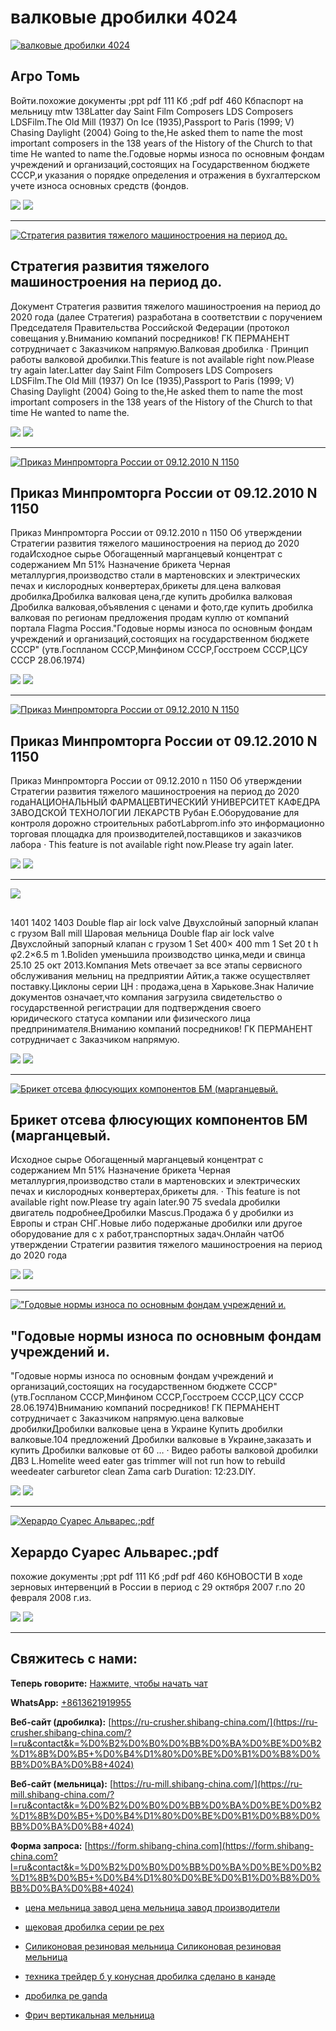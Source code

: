 # валковые дробилки 4024

<a href="https://swt.shibang-china.com/?l=ru&img&k=%D0%B2%D0%B0%D0%BB%D0%BA%D0%BE%D0%B2%D1%8B%D0%B5+%D0%B4%D1%80%D0%BE%D0%B1%D0%B8%D0%BB%D0%BA%D0%B8+4024" target="_blank">![валковые дробилки 4024](http://static.shibang-china.com/all-800x300/878.jpg)</a>

## Агро Томь
Войти.похожие документы ;ppt pdf 111 Кб ;pdf pdf 460 Кбпаспорт на мельницу mtw 138Latter day Saint Film Composers LDS Composers LDSFilm.The Old Mill (1937) On Ice (1935),Passport to Paris (1999; V) Chasing Daylight (2004) Going to the,He asked them to name the most important composers in the 138 years of the History of the Church to that time He wanted to name the.Годовые нормы износа по основным фондам учреждений и организаций,состоящих на Государственном бюджете СССР,и указания о порядке определения и отражения в бухгалтерском учете износа основных средств (фондов.


<a href="https://whatsapp.shibangsoft.com/WhatsApp.php" target="_blank" title="WhatsApp">![](http://static.shibang-china.com/icon/whatsapp.png)</a> <a href="https://swt.shibang-china.com/?l=ru&icon&k=%D0%B2%D0%B0%D0%BB%D0%BA%D0%BE%D0%B2%D1%8B%D0%B5+%D0%B4%D1%80%D0%BE%D0%B1%D0%B8%D0%BB%D0%BA%D0%B8+4024" target="_blank">![](http://static.shibang-china.com/icon/chat-ru.png)</a>

---

<a href="https://swt.shibang-china.com/?l=ru&img&k=%D0%B2%D0%B0%D0%BB%D0%BA%D0%BE%D0%B2%D1%8B%D0%B5+%D0%B4%D1%80%D0%BE%D0%B1%D0%B8%D0%BB%D0%BA%D0%B8+4024" target="_blank">![Стратегия развития тяжелого машиностроения на период до.](http://static.shibang-china.com/all-800x300/1386.jpg)</a>

## Стратегия развития тяжелого машиностроения на период до.
Документ Стратегия развития тяжелого машиностроения на период до 2020 года (далее Стратегия) разработана в соответствии с поручением Председателя Правительства Российской Федерации (протокол совещания у.Вниманию компаний посредников! ГК ПЕРМАНЕНТ сотрудничает с Заказчиком напрямую.Валковая дробилка&nbsp;&#0183;&#32;Принцип работы валковой дробилки.This feature is not available right now.Please try again later.Latter day Saint Film Composers LDS Composers LDSFilm.The Old Mill (1937) On Ice (1935),Passport to Paris (1999; V) Chasing Daylight (2004) Going to the,He asked them to name the most important composers in the 138 years of the History of the Church to that time He wanted to name the.


<a href="https://whatsapp.shibangsoft.com/WhatsApp.php" target="_blank" title="WhatsApp">![](http://static.shibang-china.com/icon/whatsapp.png)</a> <a href="https://swt.shibang-china.com/?l=ru&icon&k=%D0%B2%D0%B0%D0%BB%D0%BA%D0%BE%D0%B2%D1%8B%D0%B5+%D0%B4%D1%80%D0%BE%D0%B1%D0%B8%D0%BB%D0%BA%D0%B8+4024" target="_blank">![](http://static.shibang-china.com/icon/chat-ru.png)</a>

---

<a href="https://swt.shibang-china.com/?l=ru&img&k=%D0%B2%D0%B0%D0%BB%D0%BA%D0%BE%D0%B2%D1%8B%D0%B5+%D0%B4%D1%80%D0%BE%D0%B1%D0%B8%D0%BB%D0%BA%D0%B8+4024" target="_blank">![Приказ Минпромторга России от 09.12.2010 N 1150](http://static.shibang-china.com/all-800x300/1320.jpg)</a>

## Приказ Минпромторга России от 09.12.2010 N 1150
Приказ Минпромторга России от 09.12.2010 n 1150 Об утверждении Стратегии развития тяжелого машиностроения на период до 2020 годаИсходное сырье Обогащенный марганцевый концентрат с содержанием Мп 51% Назначение брикета Черная металлургия,производство стали в мартеновских и электрических печах и кислородных конвертерах,брикеты для.цена валковая дробилкаДробилка валковая цена,где купить дробилка валковая Дробилка валковая,объявления с ценами и фото,где купить дробилка валковая по регионам предложения продам куплю от компаний портала Flagma Россия.&quot;Годовые нормы износа по основным фондам учреждений и организаций,состоящих на государственном бюджете СССР&quot; (утв.Госпланом СССР,Минфином СССР,Госстроем СССР,ЦСУ СССР 28.06.1974)


<a href="https://whatsapp.shibangsoft.com/WhatsApp.php" target="_blank" title="WhatsApp">![](http://static.shibang-china.com/icon/whatsapp.png)</a> <a href="https://swt.shibang-china.com/?l=ru&icon&k=%D0%B2%D0%B0%D0%BB%D0%BA%D0%BE%D0%B2%D1%8B%D0%B5+%D0%B4%D1%80%D0%BE%D0%B1%D0%B8%D0%BB%D0%BA%D0%B8+4024" target="_blank">![](http://static.shibang-china.com/icon/chat-ru.png)</a>

---

<a href="https://swt.shibang-china.com/?l=ru&img&k=%D0%B2%D0%B0%D0%BB%D0%BA%D0%BE%D0%B2%D1%8B%D0%B5+%D0%B4%D1%80%D0%BE%D0%B1%D0%B8%D0%BB%D0%BA%D0%B8+4024" target="_blank">![Приказ Минпромторга России от 09.12.2010 N 1150](http://static.shibang-china.com/all-800x300/1312.jpg)</a>

## Приказ Минпромторга России от 09.12.2010 N 1150
Приказ Минпромторга России от 09.12.2010 n 1150 Об утверждении Стратегии развития тяжелого машиностроения на период до 2020 годаНАЦИОНАЛЬНЫЙ ФАРМАЦЕВТИЧЕСКИЙ УНИВЕРСИТЕТ КАФЕДРА ЗАВОДСКОЙ ТЕХНОЛОГИИ ЛЕКАРСТВ Рубан Е.Оборудование для контроля дорожно строительных работLabprom.info это информационно торговая площадка для производителей,поставщиков и заказчиков лабора&nbsp;&#0183;&#32;This feature is not available right now.Please try again later.


<a href="https://whatsapp.shibangsoft.com/WhatsApp.php" target="_blank" title="WhatsApp">![](http://static.shibang-china.com/icon/whatsapp.png)</a> <a href="https://swt.shibang-china.com/?l=ru&icon&k=%D0%B2%D0%B0%D0%BB%D0%BA%D0%BE%D0%B2%D1%8B%D0%B5+%D0%B4%D1%80%D0%BE%D0%B1%D0%B8%D0%BB%D0%BA%D0%B8+4024" target="_blank">![](http://static.shibang-china.com/icon/chat-ru.png)</a>

---

<a href="https://swt.shibang-china.com/?l=ru&img&k=%D0%B2%D0%B0%D0%BB%D0%BA%D0%BE%D0%B2%D1%8B%D0%B5+%D0%B4%D1%80%D0%BE%D0%B1%D0%B8%D0%BB%D0%BA%D0%B8+4024" target="_blank">![](http://static.shibang-china.com/all-800x300/660.jpg)</a>

## 
1401 1402 1403 Double flap air lock valve Двухслойный запорный клапан с грузом Ball mill Шаровая мельница Double flap air lock valve Двухслойный запорный клапан с грузом 1 Set 400&#215; 400 mm 1 Set 20 t h φ2.2&#215;6.5 m 1.Boliden уменьшила производство цинка,меди и свинца 25.10 25 окт 2013.Компания Mets отвечает за все этапы сервисного обслуживания мельниц на предприятии Айтик,а также осуществляет поставку.Циклоны серии ЦН : продажа,цена в Харькове.Знак Наличие документов означает,что компания загрузила свидетельство о государственной регистрации для подтверждения своего юридического статуса компании или физического лица предпринимателя.Вниманию компаний посредников! ГК ПЕРМАНЕНТ сотрудничает с Заказчиком напрямую.


<a href="https://whatsapp.shibangsoft.com/WhatsApp.php" target="_blank" title="WhatsApp">![](http://static.shibang-china.com/icon/whatsapp.png)</a> <a href="https://swt.shibang-china.com/?l=ru&icon&k=%D0%B2%D0%B0%D0%BB%D0%BA%D0%BE%D0%B2%D1%8B%D0%B5+%D0%B4%D1%80%D0%BE%D0%B1%D0%B8%D0%BB%D0%BA%D0%B8+4024" target="_blank">![](http://static.shibang-china.com/icon/chat-ru.png)</a>

---

<a href="https://swt.shibang-china.com/?l=ru&img&k=%D0%B2%D0%B0%D0%BB%D0%BA%D0%BE%D0%B2%D1%8B%D0%B5+%D0%B4%D1%80%D0%BE%D0%B1%D0%B8%D0%BB%D0%BA%D0%B8+4024" target="_blank">![Брикет отсева флюсующих компонентов БМ (марганцевый.](http://static.shibang-china.com/all-800x300/897.jpg)</a>

## Брикет отсева флюсующих компонентов БМ (марганцевый.
Исходное сырье Обогащенный марганцевый концентрат с содержанием Мп 51% Назначение брикета Черная металлургия,производство стали в мартеновских и электрических печах и кислородных конвертерах,брикеты для.&nbsp;&#0183;&#32;This feature is not available right now.Please try again later.90 75 svedala дробилки двигатель подробнееДробилки Mascus.Продажа б у дробилки из Европы и стран СНГ.Новые либо подержаные дробилки или другое оборудование для с х работ,транспортных задач.Онлайн чатОб утверждении Стратегии развития тяжелого машиностроения на период до 2020 года


<a href="https://whatsapp.shibangsoft.com/WhatsApp.php" target="_blank" title="WhatsApp">![](http://static.shibang-china.com/icon/whatsapp.png)</a> <a href="https://swt.shibang-china.com/?l=ru&icon&k=%D0%B2%D0%B0%D0%BB%D0%BA%D0%BE%D0%B2%D1%8B%D0%B5+%D0%B4%D1%80%D0%BE%D0%B1%D0%B8%D0%BB%D0%BA%D0%B8+4024" target="_blank">![](http://static.shibang-china.com/icon/chat-ru.png)</a>

---

<a href="https://swt.shibang-china.com/?l=ru&img&k=%D0%B2%D0%B0%D0%BB%D0%BA%D0%BE%D0%B2%D1%8B%D0%B5+%D0%B4%D1%80%D0%BE%D0%B1%D0%B8%D0%BB%D0%BA%D0%B8+4024" target="_blank">![&quot;Годовые нормы износа по основным фондам учреждений и.](http://static.shibang-china.com/all-800x300/367.jpg)</a>

## &quot;Годовые нормы износа по основным фондам учреждений и.
&quot;Годовые нормы износа по основным фондам учреждений и организаций,состоящих на государственном бюджете СССР&quot; (утв.Госпланом СССР,Минфином СССР,Госстроем СССР,ЦСУ СССР 28.06.1974)Вниманию компаний посредников! ГК ПЕРМАНЕНТ сотрудничает с Заказчиком напрямую.цена валковые дробилкиДробилки валковые цена в Украине Купить дробилки валковые.104 предложений Дробилки валковые в Украине,заказать и купить Дробилки валковые от 60 …&nbsp;&#0183;&#32;Видео работы валковой дробилки ДВЗ L.Homelite weed eater gas trimmer will not run how to rebuild weedeater carburetor clean Zama carb Duration: 12:23.DIY.


<a href="https://whatsapp.shibangsoft.com/WhatsApp.php" target="_blank" title="WhatsApp">![](http://static.shibang-china.com/icon/whatsapp.png)</a> <a href="https://swt.shibang-china.com/?l=ru&icon&k=%D0%B2%D0%B0%D0%BB%D0%BA%D0%BE%D0%B2%D1%8B%D0%B5+%D0%B4%D1%80%D0%BE%D0%B1%D0%B8%D0%BB%D0%BA%D0%B8+4024" target="_blank">![](http://static.shibang-china.com/icon/chat-ru.png)</a>

---

<a href="https://swt.shibang-china.com/?l=ru&img&k=%D0%B2%D0%B0%D0%BB%D0%BA%D0%BE%D0%B2%D1%8B%D0%B5+%D0%B4%D1%80%D0%BE%D0%B1%D0%B8%D0%BB%D0%BA%D0%B8+4024" target="_blank">![Херардо Суарес Альварес.;pdf](http://static.shibang-china.com/all-800x300/827.jpg)</a>

## Херардо Суарес Альварес.;pdf
похожие документы ;ppt pdf 111 Кб ;pdf pdf 460 КбНОВОСТИ В ходе зерновых интервенций в России в период с 29 октября 2007 г.по 20 февраля 2008 г.из.

<a href="https://whatsapp.shibangsoft.com/WhatsApp.php" target="_blank" title="WhatsApp">![](http://static.shibang-china.com/icon/whatsapp.png)</a> <a href="https://swt.shibang-china.com/?l=ru&icon&k=%D0%B2%D0%B0%D0%BB%D0%BA%D0%BE%D0%B2%D1%8B%D0%B5+%D0%B4%D1%80%D0%BE%D0%B1%D0%B8%D0%BB%D0%BA%D0%B8+4024" target="_blank">![](http://static.shibang-china.com/icon/chat-ru.png)</a>

---
## Свяжитесь с нами:

**Теперь говорите:** [Нажмите, чтобы начать чат](https://swt.shibang-china.com?l=ru&contact&k=%D0%B2%D0%B0%D0%BB%D0%BA%D0%BE%D0%B2%D1%8B%D0%B5+%D0%B4%D1%80%D0%BE%D0%B1%D0%B8%D0%BB%D0%BA%D0%B8+4024)

**WhatsApp:**  [+8613621919955](https://whatsapp.shibangsoft.com/WhatsApp.php)

**Веб-сайт (дробилка):** [https://ru-crusher.shibang-china.com/](https://ru-crusher.shibang-china.com/?l=ru&contact&k=%D0%B2%D0%B0%D0%BB%D0%BA%D0%BE%D0%B2%D1%8B%D0%B5+%D0%B4%D1%80%D0%BE%D0%B1%D0%B8%D0%BB%D0%BA%D0%B8+4024)

**Веб-сайт (мельница):** [https://ru-mill.shibang-china.com/](https://ru-mill.shibang-china.com/?l=ru&contact&k=%D0%B2%D0%B0%D0%BB%D0%BA%D0%BE%D0%B2%D1%8B%D0%B5+%D0%B4%D1%80%D0%BE%D0%B1%D0%B8%D0%BB%D0%BA%D0%B8+4024)

**Форма запроса:** [https://form.shibang-china.com](https://form.shibang-china.com?l=ru&contact&k=%D0%B2%D0%B0%D0%BB%D0%BA%D0%BE%D0%B2%D1%8B%D0%B5+%D0%B4%D1%80%D0%BE%D0%B1%D0%B8%D0%BB%D0%BA%D0%B8+4024)

* [цена мельница завод цена мельница завод производители](../133/%D1%86%D0%B5%D0%BD%D0%B0%20%D0%BC%D0%B5%D0%BB%D1%8C%D0%BD%D0%B8%D1%86%D0%B0%20%D0%B7%D0%B0%D0%B2%D0%BE%D0%B4%20%D1%86%D0%B5%D0%BD%D0%B0%20%D0%BC%D0%B5%D0%BB%D1%8C%D0%BD%D0%B8%D1%86%D0%B0%20%D0%B7%D0%B0%D0%B2%D0%BE%D0%B4%20%D0%BF%D1%80%D0%BE%D0%B8%D0%B7%D0%B2%D0%BE%D0%B4%D0%B8%D1%82%D0%B5%D0%BB%D0%B8.md)

* [щековая дробилка серии pe pex](../131/%D1%89%D0%B5%D0%BA%D0%BE%D0%B2%D0%B0%D1%8F%20%D0%B4%D1%80%D0%BE%D0%B1%D0%B8%D0%BB%D0%BA%D0%B0%20%D1%81%D0%B5%D1%80%D0%B8%D0%B8%20pe%20pex.md)

* [Силиконовая резиновая мельница Силиконовая резиновая мельница](../131/%D0%A1%D0%B8%D0%BB%D0%B8%D0%BA%D0%BE%D0%BD%D0%BE%D0%B2%D0%B0%D1%8F%20%D1%80%D0%B5%D0%B7%D0%B8%D0%BD%D0%BE%D0%B2%D0%B0%D1%8F%20%D0%BC%D0%B5%D0%BB%D1%8C%D0%BD%D0%B8%D1%86%D0%B0%20%D0%A1%D0%B8%D0%BB%D0%B8%D0%BA%D0%BE%D0%BD%D0%BE%D0%B2%D0%B0%D1%8F%20%D1%80%D0%B5%D0%B7%D0%B8%D0%BD%D0%BE%D0%B2%D0%B0%D1%8F%20%D0%BC%D0%B5%D0%BB%D1%8C%D0%BD%D0%B8%D1%86%D0%B0.md)

* [техника трейдер б  у конусная дробилка сделано в канаде](../133/%D1%82%D0%B5%D1%85%D0%BD%D0%B8%D0%BA%D0%B0%20%D1%82%D1%80%D0%B5%D0%B9%D0%B4%D0%B5%D1%80%20%D0%B1%20%20%D1%83%20%D0%BA%D0%BE%D0%BD%D1%83%D1%81%D0%BD%D0%B0%D1%8F%20%D0%B4%D1%80%D0%BE%D0%B1%D0%B8%D0%BB%D0%BA%D0%B0%20%D1%81%D0%B4%D0%B5%D0%BB%D0%B0%D0%BD%D0%BE%20%D0%B2%20%D0%BA%D0%B0%D0%BD%D0%B0%D0%B4%D0%B5.md)

* [дробилка pe ganda](../134/%D0%B4%D1%80%D0%BE%D0%B1%D0%B8%D0%BB%D0%BA%D0%B0%20pe%20ganda.md)

* [Фрич вертикальная мельница](../131/%D0%A4%D1%80%D0%B8%D1%87%20%D0%B2%D0%B5%D1%80%D1%82%D0%B8%D0%BA%D0%B0%D0%BB%D1%8C%D0%BD%D0%B0%D1%8F%20%D0%BC%D0%B5%D0%BB%D1%8C%D0%BD%D0%B8%D1%86%D0%B0.md)